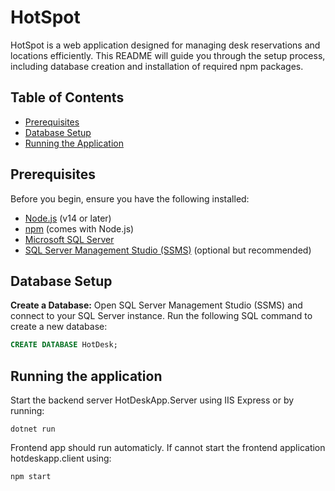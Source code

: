 # HotSpot

HotSpot is a web application designed for managing desk reservations and locations efficiently. This README will guide you through the setup process, including database creation and installation of required npm packages.

## Table of Contents

- [Prerequisites](#prerequisites)
- [Database Setup](#database-setup)
- [Running the Application](#running-the-application)

## Prerequisites

Before you begin, ensure you have the following installed:

- [Node.js](https://nodejs.org/) (v14 or later)
- [npm](https://www.npmjs.com/) (comes with Node.js)
- [Microsoft SQL Server](https://go.microsoft.com/fwlink/p/?linkid=2216019&clcid=0x409&culture=en-us&country=us)
- [SQL Server Management Studio (SSMS)](https://aka.ms/ssmsfullsetup) (optional but recommended)

## Database Setup

 **Create a Database:**
   Open SQL Server Management Studio (SSMS) and connect to your SQL Server instance. Run the following SQL command to create a new database:

   ```sql
   CREATE DATABASE HotDesk;
   ```

## Running the application
Start the backend server HotDeskApp.Server using IIS Express or by running:
```
dotnet run
```
Frontend app should run automaticly. If cannot start the frontend application
hotdeskapp.client using:

```
npm start
```
